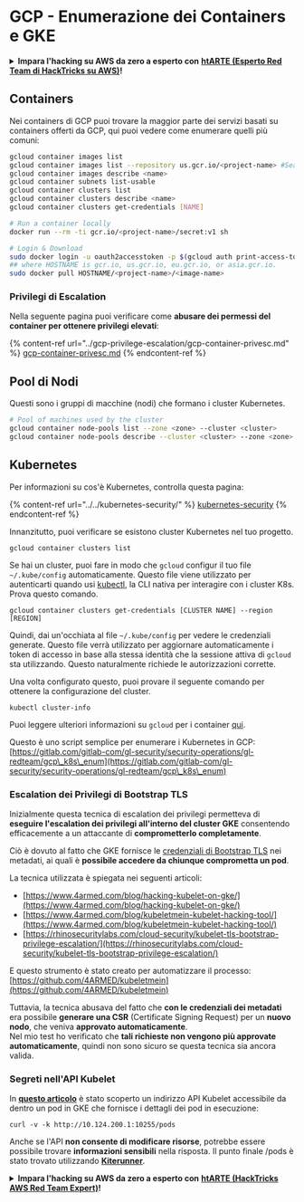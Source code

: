 # GCP - Enumerazione dei Containers e GKE

<details>

<summary><strong>Impara l'hacking su AWS da zero a esperto con</strong> <a href="https://training.hacktricks.xyz/courses/arte"><strong>htARTE (Esperto Red Team di HackTricks su AWS)</strong></a><strong>!</strong></summary>

Altri modi per supportare HackTricks:

* Se desideri vedere la tua **azienda pubblicizzata su HackTricks** o **scaricare HackTricks in PDF** Controlla i [**PIANI DI ABBONAMENTO**](https://github.com/sponsors/carlospolop)!
* Ottieni il [**merchandising ufficiale di PEASS & HackTricks**](https://peass.creator-spring.com)
* Scopri [**La Famiglia PEASS**](https://opensea.io/collection/the-peass-family), la nostra collezione di [**NFT esclusivi**](https://opensea.io/collection/the-peass-family)
* **Unisciti al** 💬 [**Gruppo Discord**](https://discord.gg/hRep4RUj7f) o al [**gruppo telegram**](https://t.me/peass) o **seguimi** su **Twitter** 🐦 [**@carlospolopm**](https://twitter.com/carlospolopm)**.**
* **Condividi i tuoi trucchi di hacking inviando PR a** [**HackTricks**](https://github.com/carlospolop/hacktricks) e [**HackTricks Cloud**](https://github.com/carlospolop/hacktricks-cloud) github repos.

</details>

## Containers

Nei containers di GCP puoi trovare la maggior parte dei servizi basati su containers offerti da GCP, qui puoi vedere come enumerare quelli più comuni:
```bash
gcloud container images list
gcloud container images list --repository us.gcr.io/<project-name> #Search in other subdomains repositories
gcloud container images describe <name>
gcloud container subnets list-usable
gcloud container clusters list
gcloud container clusters describe <name>
gcloud container clusters get-credentials [NAME]

# Run a container locally
docker run --rm -ti gcr.io/<project-name>/secret:v1 sh

# Login & Download
sudo docker login -u oauth2accesstoken -p $(gcloud auth print-access-token) https://HOSTNAME
## where HOSTNAME is gcr.io, us.gcr.io, eu.gcr.io, or asia.gcr.io.
sudo docker pull HOSTNAME/<project-name>/<image-name>
```
### Privilegi di Escalation

Nella seguente pagina puoi verificare come **abusare dei permessi del container per ottenere privilegi elevati**:

{% content-ref url="../gcp-privilege-escalation/gcp-container-privesc.md" %}
[gcp-container-privesc.md](../gcp-privilege-escalation/gcp-container-privesc.md)
{% endcontent-ref %}

## Pool di Nodi

Questi sono i gruppi di macchine (nodi) che formano i cluster Kubernetes.
```bash
# Pool of machines used by the cluster
gcloud container node-pools list --zone <zone> --cluster <cluster>
gcloud container node-pools describe --cluster <cluster> --zone <zone> <node-pool>
```
## Kubernetes

Per informazioni su cos'è Kubernetes, controlla questa pagina:

{% content-ref url="../../kubernetes-security/" %}
[kubernetes-security](../../kubernetes-security/)
{% endcontent-ref %}

Innanzitutto, puoi verificare se esistono cluster Kubernetes nel tuo progetto.
```
gcloud container clusters list
```
Se hai un cluster, puoi fare in modo che `gcloud` configur il tuo file `~/.kube/config` automaticamente. Questo file viene utilizzato per autenticarti quando usi [kubectl](https://kubernetes.io/docs/reference/kubectl/overview/), la CLI nativa per interagire con i cluster K8s. Prova questo comando.
```
gcloud container clusters get-credentials [CLUSTER NAME] --region [REGION]
```
Quindi, dai un'occhiata al file `~/.kube/config` per vedere le credenziali generate. Questo file verrà utilizzato per aggiornare automaticamente i token di accesso in base alla stessa identità che la sessione attiva di `gcloud` sta utilizzando. Questo naturalmente richiede le autorizzazioni corrette.

Una volta configurato questo, puoi provare il seguente comando per ottenere la configurazione del cluster.
```
kubectl cluster-info
```
Puoi leggere ulteriori informazioni su `gcloud` per i container [qui](https://cloud.google.com/sdk/gcloud/reference/container/).

Questo è uno script semplice per enumerare i Kubernetes in GCP: [https://gitlab.com/gitlab-com/gl-security/security-operations/gl-redteam/gcp\_k8s\_enum](https://gitlab.com/gitlab-com/gl-security/security-operations/gl-redteam/gcp\_k8s\_enum)

### Escalation dei Privilegi di Bootstrap TLS

Inizialmente questa tecnica di escalation dei privilegi permetteva di **eseguire l'escalation dei privilegi all'interno del cluster GKE** consentendo efficacemente a un attaccante di **comprometterlo completamente**.

Ciò è dovuto al fatto che GKE fornisce le [credenziali di Bootstrap TLS](https://kubernetes.io/docs/reference/command-line-tools-reference/kubelet-tls-bootstrapping/) nei metadati, ai quali è **possibile accedere da chiunque comprometta un pod**.

La tecnica utilizzata è spiegata nei seguenti articoli:

* [https://www.4armed.com/blog/hacking-kubelet-on-gke/](https://www.4armed.com/blog/hacking-kubelet-on-gke/)
* [https://www.4armed.com/blog/kubeletmein-kubelet-hacking-tool/](https://www.4armed.com/blog/kubeletmein-kubelet-hacking-tool/)
* [https://rhinosecuritylabs.com/cloud-security/kubelet-tls-bootstrap-privilege-escalation/](https://rhinosecuritylabs.com/cloud-security/kubelet-tls-bootstrap-privilege-escalation/)

E questo strumento è stato creato per automatizzare il processo: [https://github.com/4ARMED/kubeletmein](https://github.com/4ARMED/kubeletmein)

Tuttavia, la tecnica abusava del fatto che **con le credenziali dei metadati** era possibile **generare una CSR** (Certificate Signing Request) per un **nuovo nodo**, che veniva **approvato automaticamente**.\
Nel mio test ho verificato che **tali richieste non vengono più approvate automaticamente**, quindi non sono sicuro se questa tecnica sia ancora valida.

### Segreti nell'API Kubelet <a href="#the-kubelet-api-git-secrets-redux" id="the-kubelet-api-git-secrets-redux"></a>

In [**questo articolo**](https://blog.assetnote.io/2022/05/06/cloudflare-pages-pt3/) è stato scoperto un indirizzo API Kubelet accessibile da dentro un pod in GKE che fornisce i dettagli dei pod in esecuzione:
```
curl -v -k http://10.124.200.1:10255/pods
```
Anche se l'API **non consente di modificare risorse**, potrebbe essere possibile trovare **informazioni sensibili** nella risposta. Il punto finale /pods è stato trovato utilizzando [**Kiterunner**](https://github.com/assetnote/kiterunner).

<details>

<summary><strong>Impara l'hacking su AWS da zero a esperto con</strong> <a href="https://training.hacktricks.xyz/courses/arte"><strong>htARTE (HackTricks AWS Red Team Expert)</strong></a><strong>!</strong></summary>

Altri modi per supportare HackTricks:

* Se desideri vedere la tua **azienda pubblicizzata su HackTricks** o **scaricare HackTricks in PDF** Controlla i [**PIANI DI ABBONAMENTO**](https://github.com/sponsors/carlospolop)!
* Ottieni il [**merchandising ufficiale di PEASS & HackTricks**](https://peass.creator-spring.com)
* Scopri [**La Famiglia PEASS**](https://opensea.io/collection/the-peass-family), la nostra collezione di esclusivi [**NFT**](https://opensea.io/collection/the-peass-family)
* **Unisciti al** 💬 [**gruppo Discord**](https://discord.gg/hRep4RUj7f) o al [**gruppo telegram**](https://t.me/peass) o **seguimi** su **Twitter** 🐦 [**@carlospolopm**](https://twitter.com/carlospolopm)**.**
* **Condividi i tuoi trucchi di hacking inviando PR ai** [**HackTricks**](https://github.com/carlospolop/hacktricks) e [**HackTricks Cloud**](https://github.com/carlospolop/hacktricks-cloud) repository di Github.

</details>
